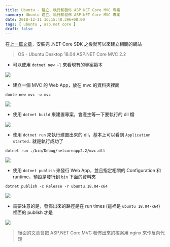 ```yaml
---
title: Ubuntu - 建立、執行和發佈 ASP.NET Core MVC 專案
summary: Ubuntu 建立、執行和發佈 ASP.NET Core MVC 專案
date: 2018-12-11 16:15:48.396+08:00
tags: [ ubuntu , asp.net core ]
draft: false
---
```


在[上一篇文章](https://blog.cashwu.com/blog/ubuntu-install-uninstall-net-core-sdk)，安裝完 .NET Core SDK 之後就可以來建立相關的網站

> OS - Ubuntu Desktop 18.04
> ASP.NET Core MVC 2.2

- 可以使用 `dotnet new -l` 來看現有的專案範本

![](/static/images/404.webp)

- 建立一個 MVC 的 Web App，放在 mvc 的資料夾裡面

```shell
donte new mvc -o mvc
```

![](/static/images/404.webp)

- 使用 `dotnet build` 來建置專案，會產生等一下要執行的 dll 檔 

![](/static/images/404.webp)

- 使用 `dotnet run` 來執行建置出來的 dll，基本上可以看到 `Application started.` 就是執行成功了

```shell
dotnet run ./bin/Debug/netcoreapp2.2/mvc.dll
```

![](/static/images/404.webp)

- 使用 `dotnet publish` 來發行 Web App，並且指定相關的 Configuration 和 runtime，預設是發行到 `bin` 下面的資料夾

```shell
dotnet publish -c Release -r ubuntu.18.04-x64
```

![](/static/images/404.webp)

- 需要注意的是，發佈出來的路徑是在 run times (這裡是 `ubuntu 18.04-x64`) 裡面的 publish 才是

![](/static/images/404.webp)

> 後面的文章會把 ASP.NET Core MVC 發佈出來的檔案用 nginx 來作反向代理